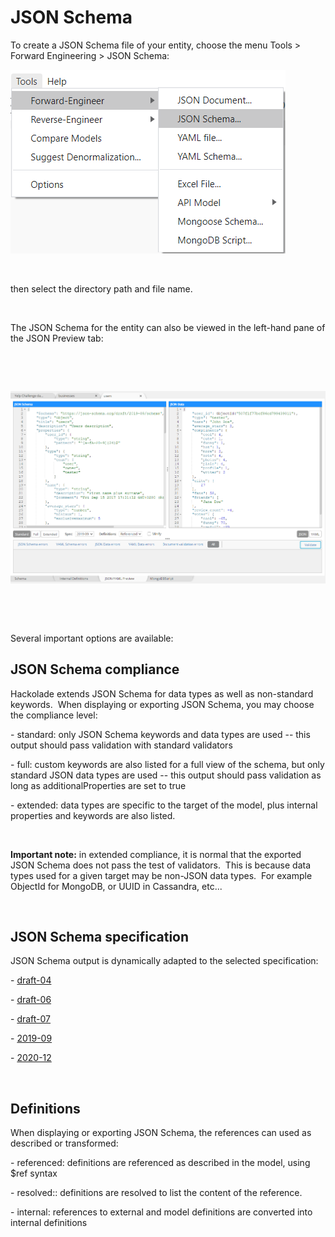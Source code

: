 # JSON Schema

To create a JSON Schema file of your entity, choose the menu Tools \> Forward Engineering \> JSON Schema:

![Forward-Engineering - JSON Schema](<lib/Forward-Engineering%20-%20JSON%20Schema.png>)

&nbsp;

then select the directory path and file name.

&nbsp;

The JSON Schema for the entity can also be viewed in the left-hand pane of the JSON Preview tab:

&nbsp;

&nbsp;

![Forward-Engineering - JSON Preview](<lib/Forward-Engineering%20-%20JSON%20Preview.png>)

&nbsp;

&nbsp;

Several important options are available:

## JSON Schema compliance

Hackolade extends JSON Schema for data types as well as non-standard keywords.&nbsp; When displaying or exporting JSON Schema, you may choose the compliance level:

\- standard: only JSON Schema keywords and data types are used -- this output should pass validation with standard validators

\- full: custom keywords are also listed for a full view of the schema, but only standard JSON data types are used -- this output should pass validation as long as additionalProperties are set to true

\- extended: data types are specific to the target of the model, plus internal properties and keywords are also listed. &nbsp;

&nbsp;

**Important note:** in extended compliance, it is normal that the exported JSON Schema does not pass the test of validators.&nbsp; This is because data types used for a given target may be non-JSON data types.&nbsp; For example ObjectId for MongoDB, or UUID in Cassandra, etc...

&nbsp;

## JSON Schema specification

JSON Schema output is dynamically adapted to the selected specification:

\- [draft-04](<https://json-schema.org/specification-links.html#draft-4> "target=\"\_blank\"")

\- [draft-06](<https://json-schema.org/specification-links.html#draft-6> "target=\"\_blank\"")

\- [draft-07](<https://json-schema.org/specification-links.html#draft-7> "target=\"\_blank\"")

\- [2019-09](<https://json-schema.org/specification-links.html#2019-09-formerly-known-as-draft-8> "target=\"\_blank\"")

\- [2020-12](<https://json-schema.org/specification-links.html#2020-12> "target=\"\_blank\"")

&nbsp;

## Definitions

When displaying or exporting JSON Schema, the references can used as described or transformed:

\- referenced: definitions are referenced as described in the model, using $ref syntax

\- resolved:: definitions are resolved to list the content of the reference.

\- internal: references to external and model definitions are converted into internal definitions

